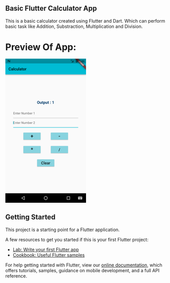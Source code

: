 ## Basic Flutter Calculator App

This is a basic calculator created using Flutter and Dart. Which can perform basic task like Addition, Substraction, Multiplication and Division.

# Preview Of App:

<a target="_blank">
    <img src="https://github.com/imShub/Basic_Calculator_Using_Flutter/blob/master/Screenshot_1646554578.png" width="50%" />
</a>

## Getting Started

This project is a starting point for a Flutter application.

A few resources to get you started if this is your first Flutter project:

- [Lab: Write your first Flutter app](https://flutter.dev/docs/get-started/codelab)
- [Cookbook: Useful Flutter samples](https://flutter.dev/docs/cookbook)

For help getting started with Flutter, view our
[online documentation](https://flutter.dev/docs), which offers tutorials,
samples, guidance on mobile development, and a full API reference.
